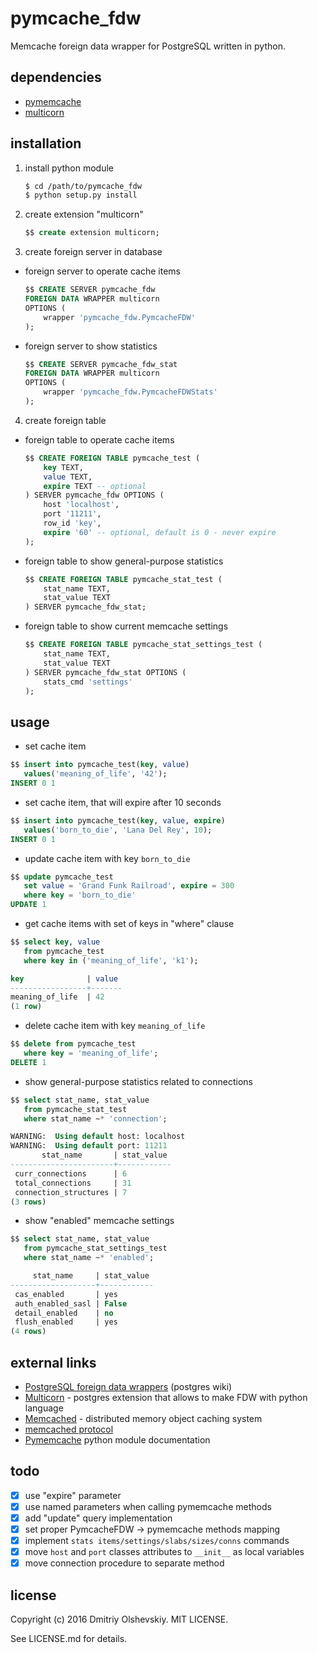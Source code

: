 pymcache\_fdw
=============

Memcache foreign data wrapper for PostgreSQL written in python.

dependencies
------------

- [pymemcache](https://pypi.python.org/pypi/pymemcache)
- [multicorn](http://multicorn.org/#idinstallation)

installation
------------

1. install python module

    ```bash
    $ cd /path/to/pymcache_fdw
    $ python setup.py install
    ```

2. create extension "multicorn"

    ```sql
    $$ create extension multicorn;
    ```

3. create foreign server in database

 - foreign server to operate cache items

    ```sql
    $$ CREATE SERVER pymcache_fdw
    FOREIGN DATA WRAPPER multicorn
    OPTIONS (
        wrapper 'pymcache_fdw.PymcacheFDW'
    );
    ```

 - foreign server to show statistics

    ```sql
    $$ CREATE SERVER pymcache_fdw_stat
    FOREIGN DATA WRAPPER multicorn
    OPTIONS (
        wrapper 'pymcache_fdw.PymcacheFDWStats'
    );
    ```

4. create foreign table

 - foreign table to operate cache items

    ```sql
    $$ CREATE FOREIGN TABLE pymcache_test (
        key TEXT,
        value TEXT,
        expire TEXT -- optional
    ) SERVER pymcache_fdw OPTIONS (
        host 'localhost',
        port '11211',
        row_id 'key',
        expire '60' -- optional, default is 0 - never expire
    );
    ```

 - foreign table to show general-purpose statistics

    ```sql
    $$ CREATE FOREIGN TABLE pymcache_stat_test (
        stat_name TEXT,
        stat_value TEXT
    ) SERVER pymcache_fdw_stat;
    ```

 - foreign table to show current memcache settings

    ```sql
    $$ CREATE FOREIGN TABLE pymcache_stat_settings_test (
        stat_name TEXT,
        stat_value TEXT
    ) SERVER pymcache_fdw_stat OPTIONS (
        stats_cmd 'settings'
    );
    ```

usage
-----

- set cache item

```sql
$$ insert into pymcache_test(key, value)
   values('meaning_of_life', '42');
INSERT 0 1
```

- set cache item, that will expire after 10 seconds

```sql
$$ insert into pymcache_test(key, value, expire)
   values('born_to_die', 'Lana Del Rey', 10);
INSERT 0 1
```

- update cache item with key `born_to_die`

```sql
$$ update pymcache_test
   set value = 'Grand Funk Railroad', expire = 300
   where key = 'born_to_die'
UPDATE 1
```

- get cache items with set of keys in "where" clause

```sql
$$ select key, value
   from pymcache_test
   where key in ('meaning_of_life', 'k1');

key              | value
-----------------+-------
meaning_of_life  | 42
(1 row)
```

- delete cache item with key `meaning_of_life`

```sql
$$ delete from pymcache_test
   where key = 'meaning_of_life';
DELETE 1
```

- show general-purpose statistics related to connections

```sql
$$ select stat_name, stat_value
   from pymcache_stat_test
   where stat_name ~* 'connection';

WARNING:  Using default host: localhost
WARNING:  Using default port: 11211
       stat_name       | stat_value
-----------------------+------------
 curr_connections      | 6
 total_connections     | 31
 connection_structures | 7
(3 rows)
```

- show "enabled" memcache settings

```sql
$$ select stat_name, stat_value
   from pymcache_stat_settings_test
   where stat_name ~* 'enabled';

     stat_name     | stat_value
-------------------+------------
 cas_enabled       | yes
 auth_enabled_sasl | False
 detail_enabled    | no
 flush_enabled     | yes
(4 rows)
```

external links
--------------

- [PostgreSQL foreign data wrappers](https://wiki.postgresql.org/wiki/Foreign_data_wrappers) (postgres wiki)
- [Multicorn](http://multicorn.org) - postgres extension that allows to make FDW with python language
- [Memcached](https://memcached.org) - distributed memory object caching system
- [memcached protocol](https://github.com/memcached/memcached/blob/master/doc/protocol.txt)
- [Pymemcache](https://pymemcache.readthedocs.io/en/latest) python module documentation

todo
----

 - [x] use "expire" parameter
 - [x] use named parameters when calling pymemcache methods
 - [x] add "update" query implementation
 - [x] set proper PymcacheFDW -> pymemcache methods mapping
 - [x] implement `stats items/settings/slabs/sizes/conns` commands
 - [x] move `host` and `port` classes attributes to `__init__` as local variables
 - [x] move connection procedure to separate method

license
-------

Copyright (c) 2016 Dmitriy Olshevskiy. MIT LICENSE.

See LICENSE.md for details.
